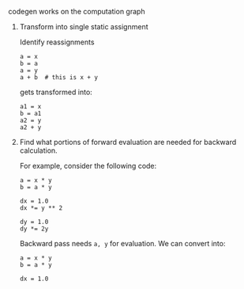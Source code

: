 codegen works on the computation graph

1. Transform into single static assignment
    
    Identify reassignments

    ```
    a = x
    b = a
    a = y
    a + b  # this is x + y
    ```
    gets transformed into:
    ```
    a1 = x
    b = a1
    a2 = y
    a2 + y
    ```
2. Find what portions of forward evaluation are needed for backward calculation.
    
    For example, consider the following code:
    ```
    a = x * y
    b = a * y

    dx = 1.0
    dx *= y ** 2

    dy = 1.0
    dy *= 2y
    ```

    Backward pass needs `a, y` for evaluation. We can convert into:
    ```
    a = x * y
    b = a * y

    dx = 1.0
    ```
